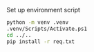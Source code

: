 Set up environment script
```bash 
python -m venv .venv
.venv/Scripts/Activate.ps1
cd ../..
pip install -r req.txt
```

